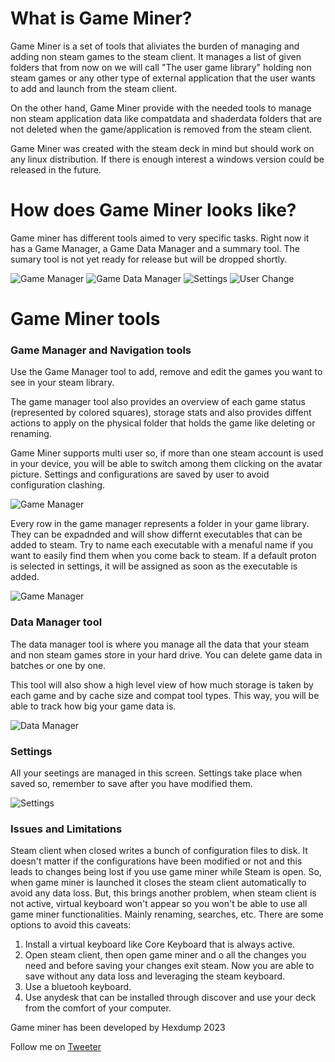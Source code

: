# What is Game Miner?
Game Miner is a set of tools that aliviates the burden of managing and adding non steam games to the steam client. It manages a list of given folders that from now on we will call "The user game library" holding non steam games or any other type of external application that the user wants to add and launch from the steam client.

On the other hand, Game Miner provide with the needed tools to manage non steam application data like compatdata and shaderdata folders that are not deleted when the game/application is removed from the steam client.

Game Miner was created with the steam deck in mind but should work on any linux distribution. If there is enough interest a windows version could be released in the future.

# How does Game Miner looks like?

Game miner has different tools aimed to very specific tasks. Right now it has a Game Manager, a Game Data Manager and a summary tool. The sumary tool is not yet ready for release but will be dropped shortly. 

![Game Manager](/site_images/game_manager.png?raw=true "Game manager")
![Game Data Manager](/site_images/game_data_manager.png?raw=true "Game data manager")
![Settings](/site_images/settings.png?raw=true "Settings")
![User Change](/site_images/change_user.png?raw=true "User change")

# Game Miner tools


### Game Manager and Navigation tools

Use the Game Manager tool to add, remove and edit the games you want to see in your steam library.

The game manager tool also provides an overview of each game status (represented by colored squares), storage stats and also provides diffent actions to apply on the physical folder that holds the game like deleting or renaming.

Game Miner supports multi user so, if more than one steam account is used in your device, you will be able to switch among them clicking on the avatar picture. Settings and configurations are saved by user to avoid configuration clashing.

![Game Manager](/site_images/navigation_and_game_manager_explanation.png?raw=true "Game manager")

Every row in the game manager represents a folder in your game library. They can be expadnded and will show differnt executables that can be added to steam. Try to name each executable with a menaful name if you want to easily find them when you come back to steam. If a default proton is selected in settings, it will be assigned as soon as the executable is added.

![Game Manager](/site_images/game_manager_expanded_explanation.png?raw=true "Game manager")


### Data Manager tool

The data manager tool is where you manage all the data that your steam and non steam games store in your hard drive. You can delete game data in batches or one by one.

This tool will also show a high level view of how much storage is taken by each game and by cache size and compat tool types. This way, you will be able to track how big your game data is.

![Data Manager](/site_images/data_manager_explanation.png?raw=true "Data manager")


### Settings

All your seetings are managed in this screen. Settings take place when saved so, remember to save after you have modified them.

![Settings](/site_images/settings_explanation.png?raw=true "Settings")

### Issues and Limitations

Steam client when closed writes a bunch of configuration files to disk. It doesn't matter if the configurations have been modified or not and this leads to changes being lost if you use game miner while Steam is open. So, when game miner is launched it closes the steam client automatically to avoid any data loss. But, this brings another problem, when steam client is not active, virtual keyboard won't appear so you won't be able to use all game miner functionalities. Mainly renaming, searches, etc. There are some options to avoid this caveats:

1) Install a virtual keyboard like Core Keyboard that is always active.
2) Open steam client, then open game miner and o all the changes you need and before saving your changes exit steam. Now you are able to save without any data loss and leveraging the steam keyboard.
3) Use a bluetooh keyboard.
4) Use anydesk that can be installed through discover and use your deck from the comfort of your computer.


Game miner has been developed by Hexdump 2023

Follow me on [Tweeter](https://www.google.com)
